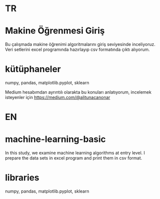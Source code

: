 # TR
# Makine Öğrenmesi Giriş
Bu çalışmada makine öğrenimi algoritmalarını giriş seviyesinde inceliyoruz.
Veri setlerini excel programında hazırlayıp csv formatında çıktı alıyorum.

# kütüphaneler
numpy, pandas, matplotlib.pyplot, sklearn

Medium hesabımdan ayrıntılı olarakta bu konuları anlatıyorum, 
incelemek isteyenler için https://medium.com/@alitunacanonar

# EN
# machine-learning-basic
In this study, we examine machine learning algorithms at entry level.
I prepare the data sets in excel program and print them in csv format.

# libraries
numpy, pandas, matplotlib.pyplot, sklearn
